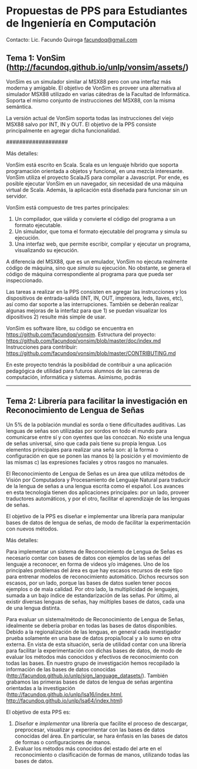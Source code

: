 # Propuestas de PPS para Estudiantes de Ingeniería en Computación

Contacto: 
Lic. Facundo Quiroga
facundoq@gmail.com


##  Tema 1: VonSim (http://facundoq.github.io/unlp/vonsim/assets/)

VonSim es un simulador similar al MSX88 pero con una interfaz más moderna y amigable. El objetivo de VonSim es proveer una alternativa al simulador MSX88 utilizado en varias cátedras de la Facultad de Informática. Soporta el mismo conjunto de instrucciones del MSX88, con la misma semántica.

La versión actual de VonSim soporta todas las instrucciones del viejo MSX88 salvo por INT, IN y OUT. El objetivo de la PPS consiste principalmente en agregar dicha funcionalidad.

###################

Más detalles:

VonSim está escrito en Scala. Scala es un lenguaje híbrido que soporta programación orientada a objetos y funcional, en una mezcla interesante. VonSim utiliza el proyecto ScalaJS para compilar a Javascript. Por ende, es posible ejecutar VonSim en un navegador, sin necesidad de una máquina virtual de Scala. Además, la aplicación está diseñada para funcionar sin un servidor.

VonSim está compuesto de tres partes principales:
1) Un compilador, que válida y convierte el código del programa a un formato ejecutable.
2) Un simulador, que toma el formato ejecutable del programa y simula su ejecución.
3) Una interfaz web, que permite escribir, compilar y ejecutar un programa, visualizando su ejecución.

A diferencia del MSX88, que es un emulador, VonSim no ejecuta realmente código de máquina, sino que _simula_ su ejecución. No obstante, se genera el código de máquina correspondiente al programa para que pueda ser inspeccionado.

Las tareas a realizar en la PPS consisten en agregar las instrucciones y los dispositivos de entrada-salida (INT, IN, OUT, impresora, leds, llaves, etc), así como dar soporte a las interrupciones. También se deberán realizar algunas mejoras de la interfaz para que 1) se puedan visualizar los dipositivos 2) resulte más simple de usar.

VonSim es software libre, su código se encuentra en https://github.com/facundoq/vonsim.
Estructura del proyecto: https://github.com/facundoq/vonsim/blob/master/doc/index.md
Instrucciones para contribuir: https://github.com/facundoq/vonsim/blob/master/CONTRIBUTING.md

En este proyecto tendrás la posibildad de contribuir a una aplicación pedagógica de utilidad para futuros alumnos de las carreras de computación, informática y sistemas. Asimismo, podrás 

----------------------


## Tema 2: Librería para facilitar la investigación en Reconocimiento de Lengua de Señas

Un 5% de la población mundial es sorda o tiene dificultades auditivas. Las lenguas de señas son utilizadas por sordos en todo el mundo para comunicarse entre sí y con oyentes que las conozcan. No existe una lengua de señas universal, sino que cada país tiene su propia lengua. Los elementos principales para realizar una seña son: a) la forma o configuración en que se ponen las manos b) la posición y el movimiento de las mismas c) las expresiones faciales y otros rasgos no manuales. 

El Reconocimiento de Lengua de Señas es un área que utiliza métodos de Visión por Computadora y Procesamiento de Lenguaje Natural para traducir de la lengua de señas a una lengua escrita como el español. Los avances en esta tecnología tienen dos aplicaciones principales: por un lado, proveer traductores automáticos, y por el otro, facilitar el aprendizaje de las lenguas de señas. 

El objetivo de la PPS es diseñar e implementar una librería para manipular bases de datos de lengua de señas, de modo de facilitar la experimentación con nuevos métodos.

Más detalles:

Para implementar un sistema de Reconocimiento de Lengua de Señas es necesario contar con bases de datos con ejemplos de las señas del lenguaje a reconocer, en forma de videos y/o imágenes. Uno de los principales problemas del área es que hay escasos recursos de este tipo para entrenar modelos de reconocimiento automático.  Dichos recursos son escasos, por un lado, porque las bases de datos suelen tener pocos ejemplos o de mala calidad. Por otro lado, la multiplicidad de lenguajes, sumada a un bajo índice de estandarización de las señas. Por último, al existir diversas lenguas de señas, hay múltiples bases de datos, cada una de una lengua distinta. 

Para evaluar un sistema/método de Reconocimiento de Lengua de Señas, idealmente se debería probar en todas las bases de datos disponibles. Debido a la regionalización de las lenguas, en general cada investigador prueba solamente en una base de datos propia/local y a lo sumo en otra externa. En vista de esta situación, sería de utilidad contar con una librería para facilitar la experimentación con dichas bases de datos, de modo de evaluar los métodos más conocidos y efectivos de reconocimiento con todas las bases. En nuestro grupo de investigación hemos recopilado la información de las bases de datos conocidas (http://facundoq.github.io/unlp/sign_language_datasets/). También grabamos las primeras bases de datos de lengua de señas argentina orientadas a la investigación (http://facundoq.github.io/unlp/lsa16/index.html, http://facundoq.github.io/unlp/lsa64/index.html)

El objetivo de esta PPS es:
1) _Diseñar_ e _implementar_ una librería que facilite el proceso de descargar, preprocesar, visualizar y experimentar con las bases de datos conocidas del área. En particular, se hara énfasis en las bases de datos de formas o configuraciones de manos.
2) Evaluar los métodos más conocidos del estado del arte en el reconocimiento o clasificación de formas de manos, utilizando todas las bases de datos.



